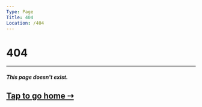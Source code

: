 ```yaml
---
Type: Page
Title: 404
Location: /404
---
```


# 404

---

##### This page doesn't exist.

## [Tap to go home ⇢](/)
